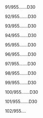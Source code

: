 91/955.......D30 


92/955.......D30 


93/955.......D30 


94/955.......D30 


95/955.......D30 


96/955.......D30 


97/955.......D30 


98/955.......D30 


99/955.......D30 


100/955.......D30 


101/955.......D30 


102/955.... 

